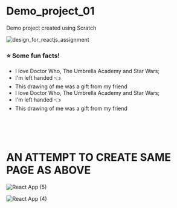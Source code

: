 # Demo_project_01
Demo project created using Scratch

![design_for_reactjs_assignment](https://user-images.githubusercontent.com/55043608/117166761-4c594680-ade4-11eb-8524-2e729deba196.jpg)

### :star: Some fun facts!
- I love Doctor Who, The Umbrella Academy and Star Wars;
 - I'm left handed  :point_left: 
 - This drawing of me was a gift from my friend
- I love Doctor Who, The Umbrella Academy and Star Wars;
 - I'm left handed  :point_left: 
 - This drawing of me was a gift from my friend
<br>
<br>
<br>

# AN ATTEMPT TO CREATE SAME PAGE AS ABOVE 
![React App (5)](https://user-images.githubusercontent.com/55043608/117178082-4e74d280-adef-11eb-8145-89a56adad9f0.png)

![React App (4)](https://user-images.githubusercontent.com/55043608/117178120-56cd0d80-adef-11eb-9120-6c74fb64c369.png)

